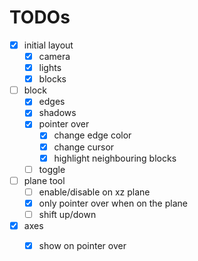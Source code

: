 # TODOs

- [x] initial layout
  - [x] camera
  - [x] lights
  - [x] blocks

- [ ] block
  - [x] edges
  - [x] shadows
  - [x] pointer over
    - [x] change edge color
    - [x] change cursor
    - [x] highlight neighbouring blocks
  - [ ] toggle

- [ ] plane tool
  - [ ] enable/disable on xz plane
  - [x] only pointer over when on the plane
  - [ ] shift up/down

- [x] axes
  - [x] show on pointer over

